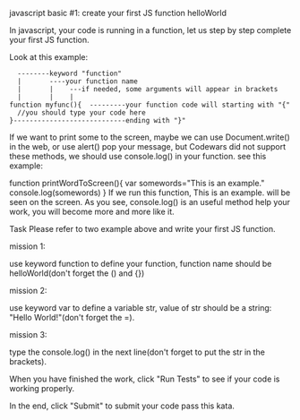 javascript basic #1:
create your first JS function helloWorld

In javascript, your code is running in a function, let us step by step complete your first JS function.

Look at this example:

      --------keyword "function"
      |       ----your function name  
      |       |    ---if needed, some arguments will appear in brackets
      |       |    |
    function myfunc(){  ---------your function code will starting with "{"
      //you should type your code here
    }----------------------------ending with "}"
If we want to print some to the screen, maybe we can use Document.write() in the web, or use alert() pop your message, but Codewars did not support these methods, we should use console.log() in your function. see this example:

function printWordToScreen(){
  var somewords="This is an example."
  console.log(somewords)
}
If we run this function, This is an example. will be seen on the screen. As you see, console.log() is an useful method help your work, you will become more and more like it.

Task
Please refer to two example above and write your first JS function.

mission 1:

use keyword function to define your function, function name should be helloWorld(don't forget the () and {})

mission 2:

use keyword var to define a variable str, value of str should be a string: "Hello World!"(don't forget the =).

mission 3:

type the console.log() in the next line(don't forget to put the str in the brackets).

When you have finished the work, click "Run Tests" to see if your code is working properly.

In the end, click "Submit" to submit your code pass this kata.
